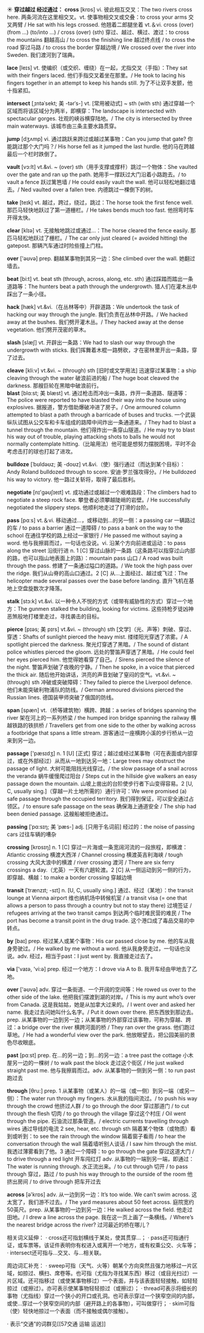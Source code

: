 ☀ <span class="category">**穿过越过 经过通过：**</span>
<span class="vocabulary">**cross**</span> [krɒs] 
<span class="definition">vi. 彼此相互交叉：</span>The two rivers cross here. 两条河流在这里相交叉。<span class="definition">vt. 使事物相交叉或交叠：</span>to cross your arms 交叉两臂 / He sat with his legs crossed. 他翘着二郎腿坐着 <span class="definition">vt.＆vi. cross (over) (from ...) (to/into ...) / cross (over) (sth) 穿过、越过、横过、渡过：</span>to cross the mountains 翻越高山 / to cross the finishing line 越过终点线 / to cross the road 穿过马路 / to cross the border 穿越边境 / We crossed over the river into Sweden. 我们渡河到了瑞典。
                      
<span class="vocabulary">**lace**</span> [leɪs]
<span class="definition">vt. 使编织（或交织、缠绕）在一起，尤指交叉（手指）：</span>They sat with their fingers laced. 他们手指交叉着坐在那里。/ He took to lacing his fingers together in an attempt to keep his hands still. 为了不让双手发颤，他十指紧扣。

<span class="vocabulary">**intersect**</span> [ˌɪntəˈsekt; 美 -tərˈs-]
<span class="definition">vt. [常用被动式] ~ sth (with sth) 通过穿越一个区域而将该区域分为两半，即横穿：</span>The landscape is intersected with spectacular gorges. 壮观的峡谷横穿陆地。/ The city is intersected by three main waterways. 该城市由三条主要水路贯穿。

<span class="vocabulary">**jump**</span> [dӡʌmp] 
<span class="definition">vi. 通过跳跃来跨过或越过某事物：</span>Can you jump that gate? 你能跳过那个大门吗？/ His horse fell as it jumped the last hurdle. 他的马在跨越最后一个栏时跌倒了。
           
<span class="vocabulary">**vault**</span> [vɔ:lt]
<span class="definition">vt.&vi. ~ (over) sth（用手支撑或撑杆）跳过一个物体：</span>She vaulted over the gate and ran up the path. 她用手一撑跃过大门沿着小路跑去。/ to vault a fence 跃过篱笆墙 / He could easily vault the wall. 他可以轻松地翻过墙去。/ Ned vaulted over a fallen tree. 内德跳过一棵倒下的树。

<span class="vocabulary">**take**</span> [teɪk] 
<span class="definition">vt. 越过，跨过，绕过，跳过：</span>The horse took the first fence well. 那匹马轻快地跃过了第一道栅栏。/ He takes bends much too fast. 他拐弯时车开得太快。

<span class="vocabulary">**clear**</span> [klɪə] 
<span class="definition">vt. 无接触地跳过或通过…：</span>The horse cleared the fence easily. 那匹马轻松地跃过了栅栏。/ The car only just cleared (= avoided hitting) the gatepost. 那辆汽车通过时险些撞上门柱。

<span class="vocabulary">**over**</span> ['əʊvə] 
<span class="definition">prep. 翻越某事物到其另一边：</span>She climbed over the wall. 她翻过墙去。

<span class="vocabulary">**beat**</span> [bi:t] 
<span class="definition">vt. beat sth (through, across, along, etc. sth) 通过踩踏而踏出一条道路等：</span>The hunters beat a path through the undergrowth. 猎人们在灌木丛中踩出了一条小径。

<span class="vocabulary">**hack**</span> [hæk]
<span class="definition">vt.&vi.（在丛林等中）开辟道路：</span>We undertook the task of hacking our way through the jungle. 我们负责在丛林中开路。/ We hacked away at the bushes. 我们劈开灌木丛。/ They hacked away at the dense vegetation. 他们劈开茂密的草木。           

<span class="vocabulary">**slash**</span> [slæʃ]
<span class="definition">vt. 开辟出一条路：</span>We had to slash our way through the undergrowth with sticks. 我们挥舞着木棍一路劈砍，才在密林里开出一条路，穿了过去。
           
<span class="vocabulary">**cleave**</span> [kli:v]
<span class="definition">vt.&vi. ~ (through) sth [旧时或文学用法] 迅速穿过某事物：</span>a ship cleaving through the water 破浪前进的船 / The huge boat cleaved the darkness. 那艘巨轮在黑暗中破浪前行。                
<span class="vocabulary">**blast**</span> [blɑ:st; 美 blæst]
<span class="definition">vt. 通过枪击而冲出一条路，炸开一条道路、隧道等：</span>The police were reported to have blasted their way into the house using explosives. 据报道，警方借助爆破冲进了房子。/ One armoured column attempted to blast a path through a barricade of buses and trucks. 一个武装纵队试图从公交车和卡车组成的路障中间炸出一条通道来。/ They had to blast a tunnel through the mountain. 他们得炸出一条穿山隧道。/ He may try to blast his way out of trouble, playing attacking shots to balls he would not normally contemplate hitting.（比喻用法）他可能是想努力摆脱困境，平时不会考虑击打的球也打起了进攻。      
           
<span class="vocabulary">**bulldoze**</span> [ˈbʊldəʊz; 美 -doʊz]
<span class="definition">vt.&vi.（使）强行通过（而达到某个目标）：</span>Andy Roland bulldozed through to score. 安迪·罗兰强攻得分。/ He bulldozed his way to victory. 他一路过关斩将，取得了最后胜利。

<span class="vocabulary">**negotiate**</span> [nɪ'ɡəʊʃɪeɪt] 
<span class="definition">vt. 成功通过或越过一个艰难路段：</span>The climbers had to negotiate a steep rock face. 攀登者必须攀越陡峭的岩壁。/ He successfully negotiated the slippery steps. 他顺利地走过了打滑的台阶。

<span class="vocabulary">**pass**</span> [pɑːs] 
<span class="definition">vt.＆vi. 移动通过…，或移动到…的另一侧：</span>a passing car 一辆路过的车 / to pass a barrier 通过一道障碍 / to pass a bank on the way to the school 在通往学校的路上经过一家银行 / He passed me without saying a word. 他与我擦肩而过，一句话也没说。<span class="definition">vi. 沿某个方向前进或运动：</span>to pass along the street 沿街行进 <span class="definition">n. 1 [C] 穿过山脉的一条路（这条路可以指穿过山内部的路，也可以指山地表面上的路）：</span>mountain pass 山口 / A road was built through the pass. 修建了一条通过隘口的道路。/ We took the high pass over the ridge. 我们从山脊的高山口通过。<span class="definition">2 [C] 从…上面经过、越过或飞过：</span>The helicopter made several passes over the base before landing. 直升飞机在基地上空盘旋数次才降落。
           
<span class="vocabulary">**stalk**</span> [stɔ:k]
<span class="definition">vt.&vi. 以一种令人不悦的方式（或带有威胁性的方式）穿过一个地方：</span>The gunmen stalked the building, looking for victims. 这些持枪歹徒凶神恶煞般地打楼里走过，寻找袭击的目标。
           
<span class="vocabulary">**pierce**</span> [pɪəs; 美 pɪrs]
<span class="definition">vt.&vi. ~ (through) sth [文学]（光、声等）刺破、穿过、穿透：</span>Shafts of sunlight pierced the heavy mist. 缕缕阳光穿透了浓雾。/ A spotlight pierced the darkness. 聚光灯穿透了黑暗。/ The sound of distant police whistles pierced the gloom. 远处的警笛声穿透了黑暗。/ He could feel her eyes pierced him. 他觉得她看穿了自己。/ Sirens pierced the silence of the night. 警笛声划破了夜晚的宁静。/ Then he spoke, in a voice that pierced the thick air. 随后他开始讲话，洪亮的声音划破了窒闷的空气。<span class="definition">vt.&vi. ~ (through) sth 冲破或突破障碍：</span>They failed to pierce the Liverpool defence. 他们未能突破利物浦队的防线。/ German armoured divisions pierced the Russian lines. 德国装甲师突破了俄国的防线。
           
<span class="vocabulary">**span**</span> [spæn]
<span class="definition">vt.（桥等建筑物）横跨、跨越：</span>a series of bridges spanning the river 架在河上的一系列桥梁 / the humped iron bridge spanning the railway 横越铁路的铁拱桥 / Travellers get from one side to the other by walking across a footbridge that spans a little stream. 游客通过一座横跨小溪的步行桥从一边来到另一边。

<span class="vocabulary">**passage**</span> ['pæsɪdӡ] 
<span class="definition">n. 1 [U] [正式] 穿过；越过或经过某事物（可在表面或内部穿过，或在外部经过）从而从一地到达另一地：</span>Large trees may obstruct the passage of light. 大树可能阻挡光线穿过。/ the slow passage of a snail across the veranda 蜗牛缓慢爬过阳台 / Steps cut in the hillside give walkers an easy passage down the mountain. 山坡上凿出的台阶使步行者下山变得容易。<span class="definition">2 [U, C, usually sing.]（穿越一片土地所需的）通行许可：</span>We were promised (a) safe passage through the occupied territory. 我们得到保证，可以安全通过占领区。/ to ensure safe passage on the seas 确保海上通道安全 / The ship had been denied passage. 这艘船被拒绝通过。
           
<span class="vocabulary">**passing**</span> [ˈpɑ:sɪŋ; 美 ˈpæs-]
<span class="definition">adj. [只用于名词前] 经过的：</span>the noise of passing cars 过往车辆的嘈杂

<span class="vocabulary">**crossing**</span> [krɒsɪŋ] 
<span class="definition">n. 1 [C] 穿过一片海或一条宽阔河流的一段旅程，即横渡：</span>Atlantic crossing 横渡大西洋 / Channel crossing 横渡英吉利海峡 / tough crossing 大风大浪中的横渡 / river crossing 渡河 / There are six ferry crossings a day.（尤英）一天有六趟轮渡。<span class="definition">2 [C] 从一侧运动到另一侧的行为，即穿越、横越：</span>to make a border crossing 穿越边境
           
<span class="vocabulary">**transit**</span> [ˈtrænzɪt; -sɪt]
<span class="definition">n. [U, C, usually sing.] 通过、经过（某地）：</span>the transit lounge at Vienna airport 维也纳机场中转候机室 / a transit visa (= one that allows a person to pass through a country but not to stay there) 过境签证 / refugees arriving at the two transit camps 到达两个临时难民营的难民 / The port has become a transit point in the drug trade. 这个港口成了毒品交易的中转点。

<span class="vocabulary">**by**</span> [baɪ] 
<span class="definition">prep. 经过某人或某个事物：</span>His car passed close by me. 他的车从我身旁驶过。/ He walked by me without a word. 他从我身旁走过，一句话也没说。<span class="definition">adv. 经过，相当于past：</span>I just went by. 我直接走过去了。

<span class="vocabulary">**via**</span> ['vaɪə, 'vi:ə] 
<span class="definition">prep. 经过一个地方：</span>I drove via A to B. 我开车经由甲地去了乙地。

<span class="vocabulary">**over**</span> ['əʊvə] 
<span class="definition">adv. 穿过一条街道、一个开阔的空间等：</span>He rowed us over to the other side of the lake. 他把我们摆渡到湖的对岸。/ This is my aunt who’s over from Canada. 这是我姑姑，她是从加拿大过来的。/ I went over and asked her name. 我走过去问她叫什么名字。/ Put it down over there. 把东西放到那边去。<span class="definition">prep. 从某事物的一边到另一边；从某事物的外部穿过该事物，可称为穿越、跨过：</span>a bridge over the river 横跨河面的桥 / They ran over the grass. 他们跑过草地。/ He had a wonderful view over the park. 他放眼望去，把公园美丽的景色尽收眼底。

<span class="vocabulary">**past**</span> [pɑːst] 
<span class="definition">prep. 在…的另一边；到…的另一边：</span>a tree past the cottage 小木屋另一边的一棵树 / to walk past the block 走过这个街区 / He just walked straight past me. 他与我擦肩而过。<span class="definition">adv. 从某事物的一侧到另一侧：</span>to run past 跑过去

<span class="vocabulary">**through**</span> [θru:] 
<span class="definition">prep. 1 从某事物（或某人）的一端（或一侧）到另一端（或另一侧）：</span>The water run through my fingers. 水从我的指间流过。/ to push his way through the crowd 他挤过人群 / to go through the door 穿过那道门 / to cut through the flesh 切肉 / to go through the village 穿过这个村庄 / Oil went through the pipe. 石油流过那条管道。/ electric currents travelling through wires 通过导线的电流 <span class="definition">2 see, hear, etc. through sth 隔着某个物体（或物质）看到或听到：</span>to see the rain through the window 隔着窗子看雨 / to hear the conversation through the wall 隔着墙听别人谈话 / I saw him through the mist. 我透过薄雾看到了他。<span class="definition">3 通过一个障碍：</span>to go through the gate 穿过这道大门 / to drive through a red light 开车闯红灯 <span class="definition">adv. 从事物的一端到另一端，即通过：</span>The water is running through. 水正流出来。/ to cut through 切开 / to pass through 穿过，路过 / to push his way through to the ourside of the room 他挤出房间 / to drive through 把车开过去 

<span class="vocabulary">**across**</span> [ə'krɒs] 
<span class="definition">adv. 从一边到另一边：</span>It’s too wide. We can’t swim across. 这太宽了，我们游不过去。/ The yard measures about 50 feet across. 庭院宽约50英尺。<span class="definition">prep. 从某事物的一边到另一边：</span>He walked across the field. 他走过田地。/ I drew a line across the page. 我在这一页上画了一条横线。/ Where’s the nearest bridge across the river? 过河最近的桥在哪儿？

相关词义延伸：
· cross还可指划横线于某处，使其贯穿…；
· pass还可指通行证，或车票等。该证件表明你有权进入或离开一个地方，或有权乘公交、火车等；
· intersect还可指与…交叉、与…相关联。

周边词汇补充：
· sweep可指（天气、火等）朝某个方向突然且强力地移过一片区域，如掠过、横扫、席卷等。也可指（尤指为寻找某东西）移过（或目光扫过）一片区域。还可指移过（或使某事物移过）一个表面，并与该表面轻轻接触，如轻轻掠过（或擦过）。亦可表示使某事物轻轻掠过（或擦过）；
· thread可表示将细长的事物（尤指线）穿过一个狭小的开口或孔洞。也可表示穿过一个狭窄空间的内部，或使…穿过一个狭窄空间的内部（避开路上的各事物），可叫做穿行；
· skim可指（使）轻快地掠过一个表面（而不接触或偶尔接触）。

· 表示“交通”的词群见[[57交通 运输 运送]]

